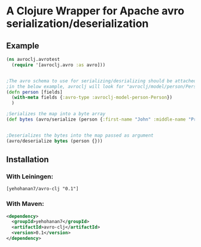 # A Clojure Wrapper for Apache avro serialization/deserialization

## Example

```clojure
(ns avroclj.avrotest
  (require '[avroclj.avro :as avro]))


;The avro schema to use for serializing/desrializing should be attached to the clojure map using the meta key :avro-type
;in the below example, avroclj will look for "avroclj/model/person/Person.avsc" in the class path
(defn person [fields]
  (with-meta fields {:avro-type :avroclj-model-person-Person})
  )

;Serializes the map into a byte array
(def bytes (avro/serialize (person {:first-name "John" :middle-name "Pradeep" :last-name "Vincent"})))


;Deserializes the bytes into the map passed as argument
(avro/deserialize bytes (person {}))

```


## Installation


### With Leiningen:

    [yehohanan7/avro-clj "0.1"]

### With Maven:

``` xml
<dependency>
  <groupId>yehohanan7</groupId>
  <artifactId>avro-clj</artifactId>
  <version>0.1</version>
</dependency>
```
